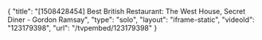{
    "title": "[1508428454] Best British Restaurant: The West House, Secret Diner - Gordon Ramsay",
    "type": "solo",
    "layout": "iframe-static",
    "videoId": "123179398",
    "url": "\/tvpembed\/123179398"
}